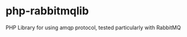 php-rabbitmqlib
===============

PHP Library for using amqp protocol, tested particularly with RabbitMQ
